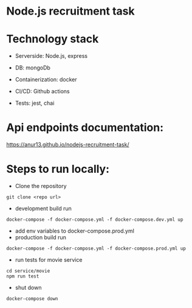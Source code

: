 # Node.js recruitment task

# Technology stack

- Serverside: Node.js, express

- DB: mongoDb

- Containerization: docker

- CI/CD: Github actions

- Tests: jest, chai

# Api endpoints documentation:
https://anur13.github.io/nodejs-recruitment-task/

# Steps to run locally:
- Clone the repository
```
git clone <repo url>
```
- development build run
````
docker-compose -f docker-compose.yml -f docker-compose.dev.yml up 
````
- add env variables to docker-compose.prod.yml 
- production build run 
````
docker-compose -f docker-compose.yml -f docker-compose.prod.yml up 
````
- run tests for movie service
````
cd service/movie
npm run test
````
- shut down
````
docker-compose down
````

